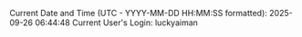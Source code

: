 Current Date and Time (UTC - YYYY-MM-DD HH:MM:SS formatted): 2025-09-26 06:44:48
Current User's Login: luckyaiman
